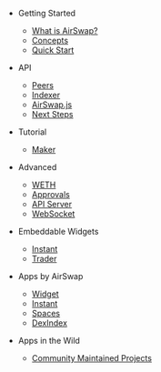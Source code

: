 - Getting Started

    -   [What is AirSwap?]()
    -   [Concepts](getting-started/concepts.md)
    -   [Quick Start](getting-started/quickstart.md)

- API

    -   [Peers](api/peers.md)
    -   [Indexer](api/indexer.md)
    -   [AirSwap.js](api/airswapjs.md)
    -   [Next Steps](api/next-steps.md)

- Tutorial

    -   [Maker](tutorials/maker/README.md)

- Advanced

    -   [WETH](advanced/weth.md)
    -   [Approvals](advanced/approvals.md)
    -   [API Server](advanced/api-server.md)
    -   [WebSocket](advanced/websocket.md)

- Embeddable Widgets

    -   [Instant](dapps/widget.md)
    -   [Trader](dapps/trader-widget.md)

- Apps by AirSwap

    -   [Widget](dapps/widget.md)
    -   [Instant](dapps/instant.md)
    -   [Spaces](dapps/spaces.md)
    -   [DexIndex](dapps/dexindex.md)

- Apps in the Wild

    -   [Community Maintained Projects](thirdPartyDevs/projects.md)
